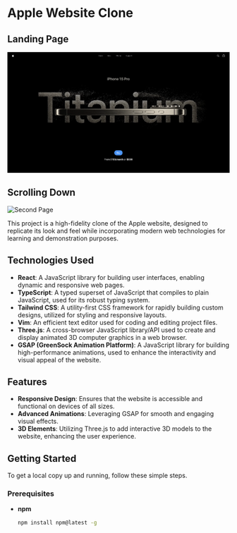 # Apple Website Clone

## Landing Page
![Landing Page](./public/assets/images/LandingPage.png)

## Scrolling Down 
![Second Page](./public/assets/images/SecondPage.png)

This project is a high-fidelity clone of the Apple website, designed to replicate its look and feel while incorporating modern web technologies for learning and demonstration purposes.

## Technologies Used
- **React**: A JavaScript library for building user interfaces, enabling dynamic and responsive web pages.
- **TypeScript**: A typed superset of JavaScript that compiles to plain JavaScript, used for its robust typing system.
- **Tailwind CSS**: A utility-first CSS framework for rapidly building custom designs, utilized for styling and responsive layouts.
- **Vim**: An efficient text editor used for coding and editing project files.
- **Three.js**: A cross-browser JavaScript library/API used to create and display animated 3D computer graphics in a web browser.
- **GSAP (GreenSock Animation Platform)**: A JavaScript library for building high-performance animations, used to enhance the interactivity and visual appeal of the website.

## Features
- **Responsive Design**: Ensures that the website is accessible and functional on devices of all sizes.
- **Advanced Animations**: Leveraging GSAP for smooth and engaging visual effects.
- **3D Elements**: Utilizing Three.js to add interactive 3D models to the website, enhancing the user experience.

## Getting Started
To get a local copy up and running, follow these simple steps.

### Prerequisites
- **npm**
  ```sh
  npm install npm@latest -g
